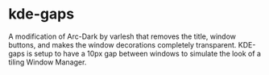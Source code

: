 # kde-gaps
A modification of Arc-Dark by varlesh that removes the title, window buttons, and makes the window decorations completely transparent.  KDE-gaps is setup to have a 10px gap between windows to simulate the look of a tiling Window Manager.
